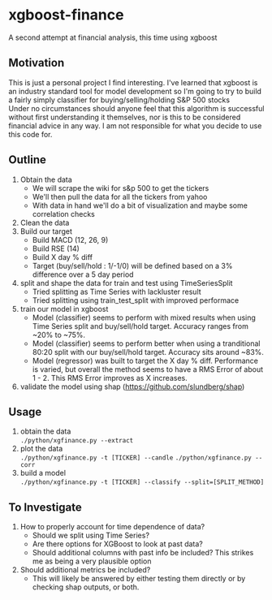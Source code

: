 # xgboost-finance
A second attempt at financial analysis, this time using xgboost

## Motivation
This is just a personal project I find interesting. I've learned that xgboost is an industry standard tool for model development so I'm going to try to build a fairly simply classifier for buying/selling/holding S&P 500 stocks  
Under no circumstances should anyone feel that this algorithm is successful without first understanding it themselves, nor is this to be considered financial advice in any way. I am not responsible for what you decide to use this code for.

## Outline
1) Obtain the data
    - We will scrape the wiki for s&p 500 to get the tickers
    - We'll then pull the data for all the tickers from yahoo
    - With data in hand we'll do a bit of visualization and maybe some correlation checks
2) Clean the data
3) Build our target
    - Build MACD (12, 26, 9)
    - Build RSE (14)
    - Build X day % diff
    - Target (buy/sell/hold : 1/-1/0) will be defined based on a 3% difference over a 5 day period
4) split and shape the data for train and test using TimeSeriesSplit
    - Tried splitting as Time Series with lackluster result
    - Tried splitting using train_test_split with improved performace
5) train our model in xgboost
    - Model (classifier) seems to perform with mixed results when using Time Series split and buy/sell/hold target. Accuracy ranges from ~20% to ~75%.
    - Model (classifier) seems to perform better when using a tranditional 80:20 split with our buy/sell/hold target. Accuracy sits around ~83%.
    - Model (regressor) was built to target the X day % diff. Performance is varied, but overall the method seems to have a RMS Error of about 1 - 2. This RMS Error improves as X increases.
6) validate the model using shap (https://github.com/slundberg/shap)

## Usage
1) obtain the data  
`./python/xgfinance.py --extract`
2) plot the data   
`./python/xgfinance.py -t [TICKER] --candle`
`./python/xgfinance.py --corr`  
3) build a model  
`./python/xgfinance.py -t [TICKER] --classify --split=[SPLIT_METHOD]`
 
## To Investigate
1) How to properly account for time dependence of data?
   - Should we split using Time Series?
   - Are there options for XGBoost to look at past data?
   - Should additional columns with past info be included? This strikes me as being a very plausible option  
2) Should additional metrics be included?
    - This will likely be answered by either testing them directly or by checking shap outputs, or both. 

